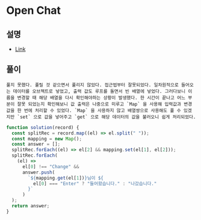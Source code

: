 # Open Chat

## 설명

- [Link](https://programmers.co.kr/learn/courses/30/lessons/42888?language=javascript)

## 풀이

    풀지 못했다. 풀릴 것 같으면서 풀리지 않았다. 접근법부터 잘못되었다. 일차원적으로 들어오는 데이터를 오브젝트로 넣었고, 출력 값도 루프를 돌면서 빈 배열에 넣었다. 그러다보니 이름을 변경할 때 해당 배열을 다시 확인해야하는 상황이 발생했다. 한 시간이 끝나고 어느 부분이 잘못 되었는지 확인해보니 값 출력은 나중으로 미루고 `Map` 을 사용해 입력값과 변경값을 한 번에 처리할 수 있었다. `Map` 을 사용하지 않고 배열쌍으로 사용해도 풀 수 있겠지만 `set` 으로 값을 넣어주고 `get` 으로 해당 데이터의 값을 불러오니 쉽게 처리되었다.

```js
function solution(record) {
  const splitRec = record.map((el) => el.split(" "));
  const mapping = new Map();
  const answer = [];
  splitRec.forEach((el) => el[2] && mapping.set(el[1], el[2]));
  splitRec.forEach(
    (el) =>
      el[0] !== "Change" &&
      answer.push(
        `${mapping.get(el[1])}님이 ${
          el[0] === "Enter" ? "들어왔습니다." : "나갔습니다."
        }`
      )
  );
  return answer;
}
```
